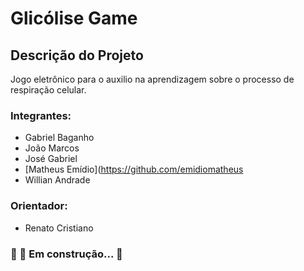 # Glicólise Game
## Descrição do Projeto
Jogo eletrônico para o auxilio na aprendizagem sobre o processo de respiração celular.
### Integrantes: 
- Gabriel Baganho
- João Marcos
- José Gabriel
- [Matheus Emídio](https://github.com/emidiomatheus 
- Willian Andrade 

### Orientador:
- Renato Cristiano
### 🚧  🚀 Em construção...  🚧
